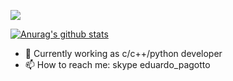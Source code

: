 ![](https://www.nasa.gov/sites/default/files/styles/ubernode_alt_horiz/public/thumbnails/image/wispr_inner_neowise_20200705t020949e_thumb.jpg)

[![Anurag's github stats](https://github-readme-stats.vercel.app/api?username=EduPagotto)](https://github.com/anuraghazra/github-readme-stats)

- 🔭 Currently working as c/c++/python developer
- 📫 How to reach me: skype eduardo_pagotto
